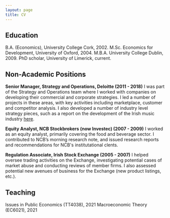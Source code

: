 ```yaml
---
layout: page
title: CV
---
```


## Education
B.A. (Economics), University College Cork, 2002. 
M.Sc. Economics for Development, University of Oxford, 2004.
M.B.A. University College Dublin, 2009.
PhD scholar, University of Limerick, current.

## Non-Academic Positions
**Senior Manager, Strategy and Operations, Deloitte (2011 - 2018)**
I was part of the Strategy and Operations team where I worked with companies on developing their commercial and corporate strategies. I led a number of projects in these areas, with key activities including marketplace, customer and competitor analysis. I also developed a number of industry level strategy pieces, such as a report on the development of the Irish music industry [here](https://imro.ie/news/the-socio-economic-contribution-of-music-to-the-irish-economy/).

**Equity Analyst, NCB Stockbrokers (now Investec) (2007 - 2009)**
I worked as an equity analyst, primarily covering the food and beverage sector.  I contributed to NCB’s morning research note, and issued research reports and recommendations for NCB's institutational clents.

**Regulation Associate, Irish Stock Exchange (2005 - 2007)**
I helped oversee trading activities on the Exchange, investigating potential cases of market abuse and conducting reviews of member firms. I also assessed potential new avenues of business for the Exchange (new product listings, etc.). 

## Teaching
Issues in Public Economics (TT4038), 2021
Macroeconomic Theory (EC6021), 2021




